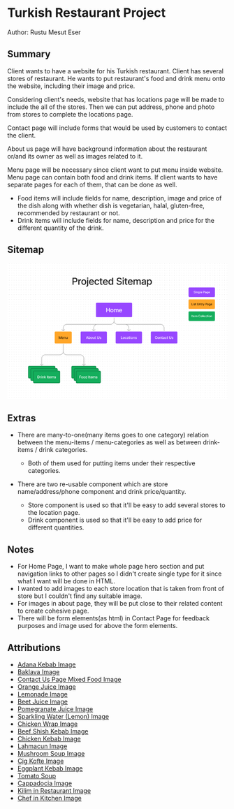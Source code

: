 # Turkish Restaurant Project
Author: Rustu Mesut Eser
## Summary
Client wants to have a website for his Turkish restaurant. Client has several stores of restaurant. He wants to put restaurant's food and drink menu onto the website, including their image and price.

Considering client's needs, website that has locations page will be made to include the all of the stores. Then we can put address, phone and photo from stores to complete the locations page.

Contact page will include forms that would be used by customers to contact the client.

About us page will have background information about the restaurant or/and its owner as well as images related to it.

Menu page will be necessary since client want to put menu inside website. Menu page can contain both food and drink items. If client wants to have separate pages for each of them, that can be done as well. 
  - Food items will include fields for name, description, image and price of the dish along with whether dish is vegetarian, halal, gluten-free, recommended by restaurant or not.
  - Drink items will include fields for name, description and price for the different quantity of the drink.

## Sitemap
![Sitemap](readme/sitemap.png)

## Extras
- There are many-to-one(many items goes to one category) relation between the menu-items / menu-categories as well as between drink-items / drink categories.
    - Both of them used for putting items under their respective categories.

- There are two re-usable component which are store name/address/phone component and drink price/quantity. 
    - Store component is used so that it'll be easy to add several stores to the location page.
    - Drink component is used so that it'll be easy to add price for different quantities.

## Notes
- For Home Page, I want to make whole page hero section and put navigation links to other pages so I didn't create single type for it since what I want will be done in HTML.
- I wanted to add images to each store location that is taken from front of store but I couldn't find any suitable image.
- For images in about page, they will be put close to their related content to create cohesive page.
- There will be form elements(as html) in Contact Page for feedback purposes and image used for above the form elements.

## Attributions
- [Adana Kebab Image](https://www.pexels.com/photo/kebab-on-a-plate-6089827/)
- [Baklava Image](https://www.pexels.com/photo/close-up-shot-of-baklava-dessert-on-white-ceramic-plate-7803118/)
- [Contact Us Page Mixed Food Image](https://www.pexels.com/photo/gida-plaka-masa-et-7426866/)
- [Orange Juice Image](https://www.pexels.com/photo/blue-straw-in-clear-drinking-glass-1393302/)
- [Lemonade Image](https://www.pexels.com/photo/clear-glass-pitcher-filled-with-clear-liquid-and-slices-of-lemon-1320997/)
- [Beet Juice Image](https://unsplash.com/photos/A-J3BDVAiBY)
- [Pomegranate Juice Image](https://unsplash.com/photos/9cvQ_gujwTU)
- [Sparkling Water (Lemon) Image](https://unsplash.com/photos/ZMi6A5_m1J0)
- [Chicken Wrap Image](https://www.pexels.com/photo/close-up-photo-of-burrito-2955819/)
- [Beef Shish Kebab Image](https://www.pexels.com/photo/close-up-shot-of-kebab-on-a-plate-6089832/)
- [Chicken Kebab Image](https://www.pexels.com/photo/meat-on-brown-wooden-chopping-board-5175631/)
- [Lahmacun Image](https://www.pexels.com/photo/bread-food-pizza-restaurant-7545570/)
- [Mushroom Soup Image](https://www.pexels.com/photo/a-bowl-of-mushroom-soup-5419047/)
- [Cig Kofte Image](https://www.pexels.com/photo/traditional-kofta-dish-9181649/)
- [Eggplant Kebab Image](https://www.pexels.com/photo/kebab-on-flatbread-5191850/)
- [Tomato Soup](https://www.pexels.com/photo/tomato-soup-in-ceramic-bowls-13976322/)
- [Cappadocia Image](https://www.pexels.com/photo/hot-air-balloons-flying-over-the-mountains-3889704/)
- [Kilim in Restaurant Image](https://unsplash.com/photos/FbkM2iBUruc)
- [Chef in Kitchen Image](https://www.pexels.com/photo/a-man-cooking-food-in-the-kitchen-5779826/)
